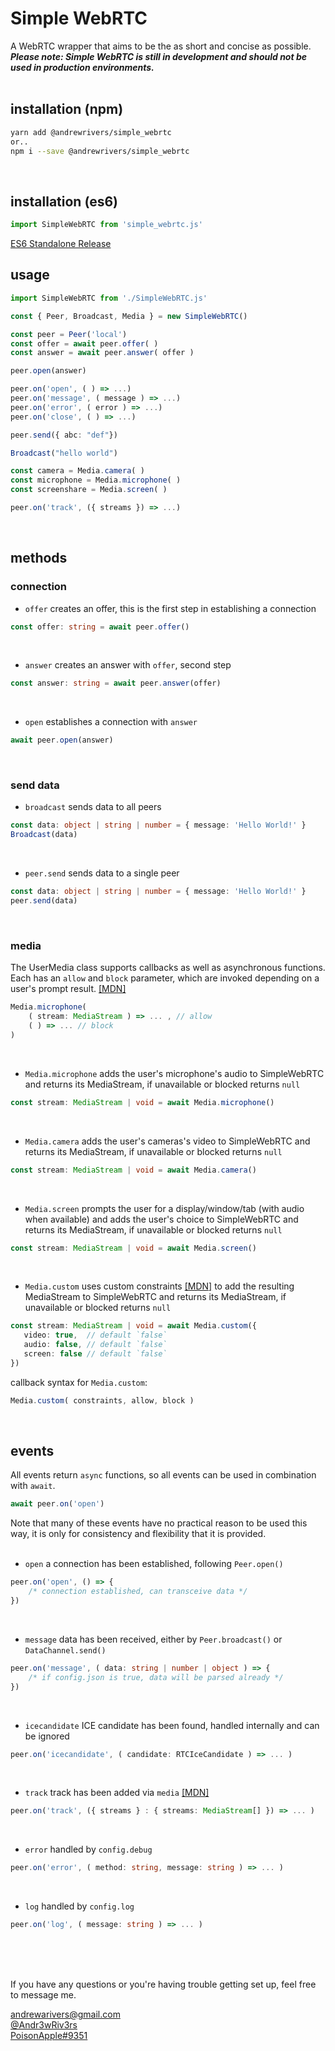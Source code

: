 # Simple WebRTC
A WebRTC wrapper that aims to be the as short and concise as possible.<br>
***Please note: Simple WebRTC is still in development and should not be used in production environments.***
<br><br>


## installation (npm)

```bash
yarn add @andrewrivers/simple_webrtc
or..
npm i --save @andrewrivers/simple_webrtc
```
<br>


## installation (es6)
```js
import SimpleWebRTC from 'simple_webrtc.js'
```
[ES6 Standalone Release](https://github.com/Andr3wRiv3rs/simple_webrtc/releases/tag/0.3.0)
<br>


## usage
```ts
import SimpleWebRTC from './SimpleWebRTC.js'

const { Peer, Broadcast, Media } = new SimpleWebRTC()

const peer = Peer('local')
const offer = await peer.offer( )
const answer = await peer.answer( offer )

peer.open(answer)

peer.on('open', ( ) => ...)
peer.on('message', ( message ) => ...)
peer.on('error', ( error ) => ...)
peer.on('close', ( ) => ...)

peer.send({ abc: "def"})

Broadcast("hello world")

const camera = Media.camera( )
const microphone = Media.microphone( )
const screenshare = Media.screen( )

peer.on('track', ({ streams }) => ...)

```
<br>

## methods


### connection

* `offer` creates an offer, this is the first step in establishing a connection
```ts
const offer: string = await peer.offer()
```
<br>

* `answer` creates an answer with `offer`, second step
```ts
const answer: string = await peer.answer(offer)
```
<br>

* `open` establishes a connection with `answer`
```ts
await peer.open(answer)
```
<br>


### send data

* `broadcast` sends data to all peers
```ts
const data: object | string | number = { message: 'Hello World!' }
Broadcast(data)
```
<br>

* `peer.send` sends data to a single peer
```ts
const data: object | string | number = { message: 'Hello World!' }
peer.send(data)
```
<br>


### media

The UserMedia class supports callbacks as well as asynchronous functions. Each has an `allow` and `block` parameter, which are invoked depending on a user's prompt result. [[MDN]](https://developer.mozilla.org/en-US/docs/Web/API/MediaDevices/getUserMedia) 

```ts
Media.microphone( 
    ( stream: MediaStream ) => ... , // allow
    ( ) => ... // block
)
```
<br>


* `Media.microphone` adds the user's microphone's audio to SimpleWebRTC and returns its MediaStream, if unavailable or blocked returns `null`
```ts
const stream: MediaStream | void = await Media.microphone()
```
<br>


* `Media.camera` adds the user's cameras's video to SimpleWebRTC and returns its MediaStream, if unavailable or blocked returns `null`
```ts
const stream: MediaStream | void = await Media.camera()
```
<br>


* `Media.screen` prompts the user for a display/window/tab (with audio when available) and adds the user's choice to SimpleWebRTC and returns its MediaStream, if unavailable or blocked returns `null`
```ts
const stream: MediaStream | void = await Media.screen()
```
<br>

* `Media.custom` uses custom constraints [[MDN]](https://developer.mozilla.org/en-US/docs/Web/API/MediaStreamConstraints) to add the resulting MediaStream to SimpleWebRTC and returns its MediaStream, if unavailable or blocked returns `null`

```ts
const stream: MediaStream | void = await Media.custom({
   video: true,  // default `false`
   audio: false, // default `false`
   screen: false // default `false`
})
```
callback syntax for `Media.custom`:
```ts
Media.custom( constraints, allow, block )
```
<br>


## events

All events return `async` functions, so all events can be used in combination with `await`. 
```js
await peer.on('open')
```
Note that many of these events have no practical reason to be used this way, it is only for consistency and flexibility that it is provided.<br>
<br>


* `open`  a connection has been established, following `Peer.open()`
```ts
peer.on('open', () => {
    /* connection established, can transceive data */
})
```
<br>


* `message` data has been received, either by `Peer.broadcast()` or `DataChannel.send()`
```ts
peer.on('message', ( data: string | number | object ) => {
    /* if config.json is true, data will be parsed already */
})
```
<br>


* `icecandidate` ICE candidate has been found, handled internally and can be ignored
```ts
peer.on('icecandidate', ( candidate: RTCIceCandidate ) => ... )
```
<br>


* `track` track has been added via `media` [[MDN]](https://developer.mozilla.org/en-US/docs/Web/API/RTCPeerConnection/ontrack)
```ts
peer.on('track', ({ streams } : { streams: MediaStream[] }) => ... )
```
<br>


* `error` handled by `config.debug`
```ts
peer.on('error', ( method: string, message: string ) => ... )
```
<br>


* `log` handled by `config.log`
```ts
peer.on('log', ( message: string ) => ... )
```
<br>
<br>
<br>

If you have any questions or you're having trouble getting set up, feel free to message me.

[andrewarivers@gmail.com](mailto:andrewarivers@gmail.com)<br>
[@Andr3wRiv3rs](https://twitter.com/Andr3wRiv3rs)<br>
[PoisonApple#9351](andrewarivers@gmail.com)